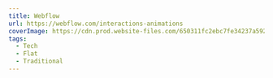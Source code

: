 ```yaml
---
title: Webflow
url: https://webflow.com/interactions-animations
coverImage: https://cdn.prod.website-files.com/650311fc2ebc7fe34237a592/651c858f4642fda41bba10b9_brand-refresh-default-OG-1200x628.jpg
tags:
  - Tech
  - Flat
  - Traditional
---
```

